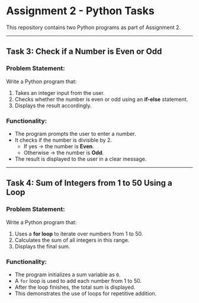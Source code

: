 # Assignment 2 - Python Tasks

This repository contains two Python programs as part of Assignment 2.

---

## Task 3: Check if a Number is Even or Odd

### Problem Statement:
Write a Python program that:
1. Takes an integer input from the user.
2. Checks whether the number is even or odd using an **if-else** statement.
3. Displays the result accordingly.

### Functionality:
- The program prompts the user to enter a number.
- It checks if the number is divisible by 2.
  - If yes → the number is **Even**.
  - Otherwise → the number is **Odd**.
- The result is displayed to the user in a clear message.

---

## Task 4: Sum of Integers from 1 to 50 Using a Loop

### Problem Statement:
Write a Python program that:
1. Uses a **for loop** to iterate over numbers from 1 to 50.
2. Calculates the sum of all integers in this range.
3. Displays the final sum.

### Functionality:
- The program initializes a sum variable as `0`.
- A `for` loop is used to add each number from 1 to 50.
- After the loop finishes, the total sum is displayed.
- This demonstrates the use of loops for repetitive addition.
